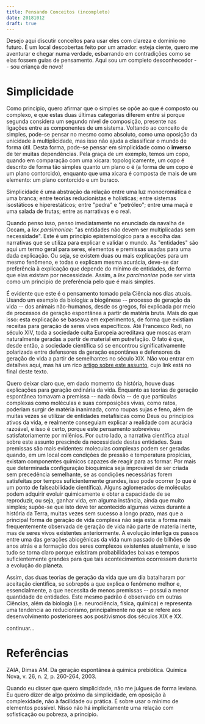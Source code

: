 ```yaml
---
title: Pensando Conceitos (incompleto)
date: 20181012
draft: true
---
```


Desejo aqui discutir conceitos para usar eles com clareza e domínio no futuro. É um local descobertas feito por um amador: esteja ciente, quero me aventurar e chegar numa verdade, esbarrando em contradições como se elas fossem guias de pensamento. Aqui sou um completo desconhecedor -- sou criança de novo!

# Simplicidade

Como princípio, quero afirmar que o simples se opõe ao que é composto ou complexo, e que estas duas últimas categorias diferem entre si porque segunda considera um segundo nível de composição, presente nas ligações entre as componentes de um sistema. Voltando ao conceito de simples, pode-se pensar no mesmo como absoluto, como uma oposição da unicidade à multiplicidade, mas isso não ajuda a classificar o mundo de forma útil. Desta forma, pode-se pensar em simplicidade como o **inverso** de ter muitas dependências. Pela graça de um exemplo, temos um copo, quando em comparação com uma xícara: topologicamente, um copo é descrito de forma tão simples quanto um plano o é (a forma de um copo é um plano contorcido), enquanto que uma xicara é composta de mais de um elemento: um plano contorcido e um buraco.

Simplicidade é uma abstração da relação entre uma luz monocromática e uma branca; entre teorias reducionistas e holísticas; entre sistemas isostáticos e hiperestáticos; entre "pedra" e "petróleo"; entre uma maçã e uma salada de frutas; entre as narrativas e o real.

Quando penso isso, penso imediatamente no enunciado da navalha de Occam, a *lex parsimoniae*: "as entidades não devem ser multiplicadas sem necessidade". Este é um princípio epistemológico para a escolha das narrativas que se utiliza para explicar e validar o mundo. As "entidades" são aqui um termo geral para seres, elementos e premissas usadas para uma dada explicação. Ou seja, se existem duas ou mais explicações para um mesmo fenômeno, e todas o explicam mesma acurácia, deve-se dar preferência à explicação que depende do mínimo de entidades, de forma que elas existam por necessidade. Assim, a *lex parcimoniae* pode ser vista como um principio de preferência pelo que é mais simples.

É evidente que este é o pensamento tomado pela Ciência nos dias atuais. Usando um exemplo da biologia: a biogênese -- processo de geração da vida -- dos animais não-humanos, desde os gregos, foi explicada por meio de processos de geração espontânea a partir de matéria bruta. Mais do que isso: esta explicação se baseava em experimentos, de forma que existiam receitas para geração de seres vivos específicos. Até Francesco Redi, no século XIV, toda a sociedade culta Europeia acreditava que moscas eram naturalmente geradas a partir de material em putrefação. O fato é que, desde então, a sociedade científica só se encontrou significativamente polarizada entre defensores da geração espontânea e defensores da geração de vida a partir de semelhantes no século XIX. Não vou entrar em detalhes aqui, mas há um rico <a href="#a_ger_esp">artigo sobre este assunto</a>, cujo link está no final deste texto.

Quero deixar claro que, em dado momento da história, houve duas explicações para geração ordinária da vida. Enquanto as teorias de geração espontânea tomavam a premissa -- nada óbvia -- de que partículas complexas como moléculas e suas composições vivas, como ratos, poderiam surgir de matéria inanimada, como roupas sujas e feno, além de muitas vezes se utilizar de entidades metafísicas como Deus ou princípios ativos da vida, e realmente conseguiam explicar a realidade com acurácia razoável, e isso é certo, porque este pensamento sobreviveu satisfatoriamente por milênios. Por outro lado, a narrativa científica atual sobre este assunto prescinde da necessidade destas entidades. Suas premissas são mais evidentes: moleculas complexas podem ser geradas quando, em um local com condições de pressão e temperatura propícias, existam componentes químicos capazes de reagir para as formar. Por mais que determinada configuração bioquímica seja improvável de ser criada sem precedência semelhante, se as condições necessárias forem satisfeitas por tempos suficientemente grandes, isso pode ocorrer (o que é um ponto de falseabilidade científica). Alguns aglomerados de moléculas podem adquirir evoluir quimicamente e obter a capacidade de se reproduzir, ou seja, ganhar vida, em alguma instância, ainda que muito simples; supõe-se que isto deve ter acontecido algumas vezes durante a história da Terra, muitas vezes sem sucesso a longo prazo, mas que a principal forma de geração de vida complexa não seja esta: a forma mais frequentemente observada de geração de vida não parte de materia inerte, mas de seres vivos existentes anteriormente. A evolução interliga os passos entre uma das gerações abiogênicas da vida num passado de bilhões de anos atrás e a formação dos seres complexos existentes atualmente, e isso tudo se torna claro porque existiram probabilidades baixas e tempos suficientemente grandes para que tais acontecimentos ocorressem durante a evolução do planeta.

Assim, das duas teorias de geração da vida que um dia batalharam por aceitação científica, se sobrepôs a que explica o fenômeno melhor e, essencialmente, a que necessita de menos premissas -- possui a menor quantidade de entidades. Este mesmo padrão é observado em outras Ciências, além da biologia (i.e. neurociência, física, química) e representa uma tendencia ao reducionismo, principalmente no que se refere aos desenvolvimento posteriorees aos positivismos dos séculos XIX e XX.

continuar...


# Referências
<p id="a_ger_esp">ZAIA, Dimas AM. Da geração espontânea à química prebiótica. Química Nova, v. 26, n. 2, p. 260-264, 2003.<p>

Quando eu disser que quero simplicidade, não me julgues de forma leviana. Eu quero dizer de algo próximo da simplicidade, em oposição à complexidade, não à facilidade ou prática. É sobre usar o mínimo de elementos possível. Nisso não há implicitamente uma relação com sofisticação ou pobreza, a princípio.
